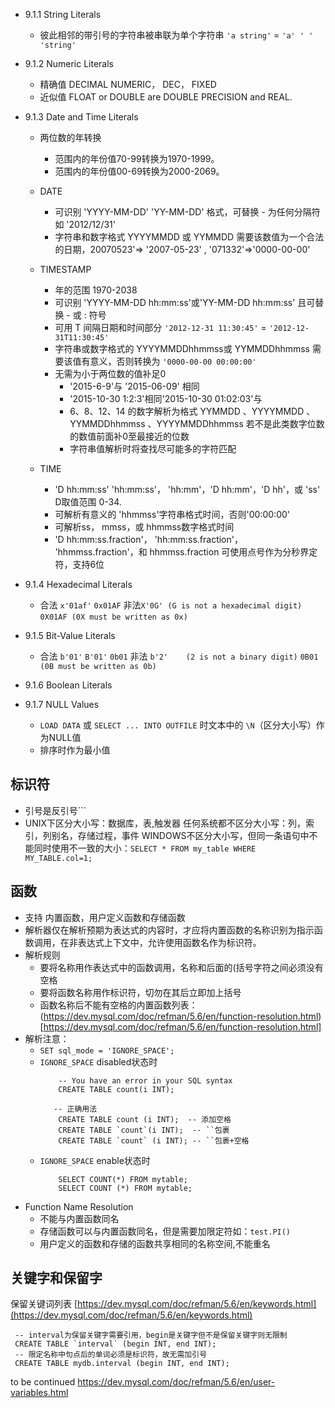 - 9.1.1 String Literals
	- 彼此相邻的带引号的字符串被串联为单个字符串 `'a string'` = `'a' ' ' 'string'`  
- 9.1.2 Numeric Literals
	- 精确值 DECIMAL NUMERIC， DEC， FIXED
	- 近似值 FLOAT or DOUBLE are DOUBLE PRECISION and REAL.
- 9.1.3 Date and Time Literals
    - 两位数的年转换 
		- 范围内的年份值70-99转换为1970-1999。
    	- 范围内的年份值00-69转换为2000-2069。
	- DATE 
	    - 可识别 'YYYY-MM-DD' 'YY-MM-DD' 格式，可替换 - 为任何分隔符如 '2012/12/31' 
		- 字符串和数字格式 YYYYMMDD 或 YYMMDD 需要该数值为一个合法的日期，20070523'=> '2007-05-23' , '071332'=>'0000-00-00'
		
	- TIMESTAMP
		- 年的范围 1970-2038
		- 可识别 'YYYY-MM-DD hh:mm:ss'或'YY-MM-DD hh:mm:ss' 且可替换 - 或 : 符号
		- 可用 T 间隔日期和时间部分  `'2012-12-31 11:30:45'` = `'2012-12-31T11:30:45'`
		- 字符串或数字格式的 YYYYMMDDhhmmss或 YYMMDDhhmmss 需要该值有意义，否则转换为 `'0000-00-00 00:00:00'`
		- 无需为小于两位数的值补足0 
			- '2015-6-9'与 '2015-06-09' 相同
			- '2015-10-30 1:2:3'相同'2015-10-30 01:02:03'与
			- 6、8、12、14 的数字解析为格式 YYMMDD 、YYYYMMDD 、YYMMDDhhmmss 、YYYYMMDDhhmmss 若不是此类数字位数的数值前面补0至最接近的位数
			- 字符串值解析时将查找尽可能多的字符匹配
	- TIME
		- 'D hh:mm:ss' 'hh:mm:ss'， 'hh:mm'，'D hh:mm'，'D hh'，或 'ss' D取值范围 0-34.
		- 可解析有意义的 'hhmmss'字符串格式时间，否则'00:00:00'
		- 可解析ss， mmss，或 hhmmss数字格式时间
		-  'D hh:mm:ss.fraction'， 'hh:mm:ss.fraction'， 'hhmmss.fraction'，和 hhmmss.fraction 可使用点号作为分秒界定符，支持6位
	
- 9.1.4 Hexadecimal Literals
	- 合法 `x'01af'` `0x01AF`
	  非法`X'0G' (G is not a hexadecimal digit)` 
	       `0X01AF (0X must be written as 0x)`
      
- 9.1.5 Bit-Value Literals
	- 合法 `b'01'` `B'01'` `0b01`
	  非法 `b'2'    (2 is not a binary digit)`
          `0B01    (0B must be written as 0b)`
- 9.1.6 Boolean Literals
- 9.1.7 NULL Values
    - `LOAD DATA` 或 `SELECT ... INTO OUTFILE` 时文本中的 `\N`（区分大小写）作为NULL值
    - 排序时作为最小值
    

## 标识符
- 引号是反引号`\``
- UNIX下区分大小写：数据库，表,触发器
  任何系统都不区分大小写：列，索引，列别名，存储过程，事件
  WINDOWS不区分大小写，但同一条语句中不能同时使用不一致的大小：`SELECT * FROM my_table WHERE MY_TABLE.col=1;`
## 函数
- 支持 内置函数，用户定义函数和存储函数
- 解析器仅在解析预期为表达式的内容时，才应将内置函数的名称识别为指示函数调用，在非表达式上下文中，允许使用函数名作为标识符。
- 解析规则
	- 要将名称用作表达式中的函数调用，名称和后面的(括号字符之间必须没有空格
	- 要将函数名称用作标识符，切勿在其后立即加上括号
	- 函数名称后不能有空格的内置函数列表：(https://dev.mysql.com/doc/refman/5.6/en/function-resolution.html)[https://dev.mysql.com/doc/refman/5.6/en/function-resolution.html]
- 解析注意：
	- `SET sql_mode = 'IGNORE_SPACE';`
	- `IGNORE_SPACE` disabled状态时
	  ```mysql
	      -- You have an error in your SQL syntax
	      CREATE TABLE count(i INT);

		 -- 正确用法
		  CREATE TABLE count (i INT);  -- 添加空格
		  CREATE TABLE `count`(i INT);  -- ``包裹
		  CREATE TABLE `count` (i INT); -- ``包裹+空格
	  ```
	- `IGNORE_SPACE` enable状态时
	  ```mysql
		  SELECT COUNT(*) FROM mytable;
		  SELECT COUNT (*) FROM mytable;
	  ```
- Function Name Resolution
	- 不能与内置函数同名
	- 存储函数可以与内置函数同名，但是需要加限定符如：`test.PI()`
	- 用户定义的函数和存储的函数共享相同的名称空间,不能重名
	
## 关键字和保留字

保留关键词列表 [https://dev.mysql.com/doc/refman/5.6/en/keywords.html](https://dev.mysql.com/doc/refman/5.6/en/keywords.html)
```mysql
 -- interval为保留关键字需要引用，begin是关键字但不是保留关键字则无限制
 CREATE TABLE `interval` (begin INT, end INT);
 -- 限定名称中句点后的单词必须是标识符，故无需加引号
 CREATE TABLE mydb.interval (begin INT, end INT);
``` 

to be continued https://dev.mysql.com/doc/refman/5.6/en/user-variables.html